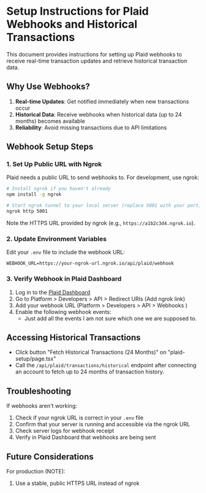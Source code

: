 # Setup Instructions for Plaid Webhooks and Historical Transactions

This document provides instructions for setting up Plaid webhooks to receive real-time transaction updates and retrieve historical transaction data.

## Why Use Webhooks?

1. **Real-time Updates**: Get notified immediately when new transactions occur
2. **Historical Data**: Receive webhooks when historical data (up to 24 months) becomes available
3. **Reliability**: Avoid missing transactions due to API limitations

## Webhook Setup Steps

### 1. Set Up Public URL with Ngrok

Plaid needs a public URL to send webhooks to. For development, use ngrok:

```bash
# Install ngrok if you haven't already
npm install -g ngrok

# Start ngrok tunnel to your local server (replace 5001 with your port)
ngrok http 5001
```

Note the HTTPS URL provided by ngrok (e.g., `https://a1b2c3d4.ngrok.io`).

### 2. Update Environment Variables

Edit your `.env` file to include the webhook URL:

```
WEBHOOK_URL=https://your-ngrok-url.ngrok.io/api/plaid/webhook
```

### 3. Verify Webhook in Plaid Dashboard

1. Log in to the [Plaid Dashboard](https://dashboard.plaid.com/)
2. Go to Platform > Developers > API > Redirect URIs (Add ngrok link)
3. Add your webhook URL (Platform > Developers > API > Webhooks )
4. Enable the following webhook events:
   - Just add all the events I am not sure which one we are supposed to.

## Accessing Historical Transactions

- Click button "Fetch Historical Transactions (24 Months)" on "plaid-setup/page.tsx"
- Call the `/api/plaid/transactions/historical` endpoint after connecting an account to fetch up to 24 months of transaction history.

## Troubleshooting

If webhooks aren't working:

1. Check if your ngrok URL is correct in your `.env` file
2. Confirm that your server is running and accessible via the ngrok URL
3. Check server logs for webhook receipt
4. Verify in Plaid Dashboard that webhooks are being sent

## Future Considerations

For production (NOTE):

1. Use a stable, public HTTPS URL instead of ngrok

